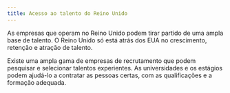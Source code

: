 ```yaml
---
title: Acesso ao talento do Reino Unido
---
```

As empresas que operam no Reino Unido podem tirar partido de uma ampla base de talento. O Reino Unido só está atrás dos EUA no crescimento, retenção e atração de talento.

Existe uma ampla gama de empresas de recrutamento que podem pesquisar e selecionar talentos experientes. As universidades e os estágios podem ajudá-lo a contratar as pessoas certas, com as qualificações e a formação adequada.